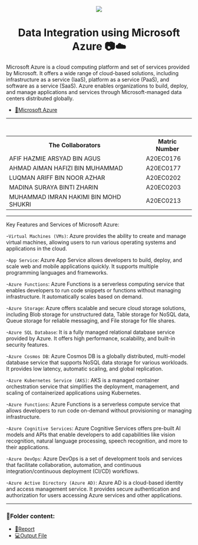 <div  align="center">
<img  src="https://www.saviantconsulting.com/images/blog/10-reasons-why-choose-azure-for-your-enterprise.png">
</div>

<h1 align='center'>Data Integration using Microsoft Azure 📷☁️</h1>

<p>Microsoft Azure is a cloud computing platform and set of services provided by Microsoft. It offers a wide range of cloud-based solutions, including infrastructure as a service (IaaS), platform as a service (PaaS), and software as a service (SaaS). Azure enables organizations to build, deploy, and manage applications and services through Microsoft-managed data centers distributed globally. </p>

* [📄Microsoft Azure](https://portal.azure.com/#home)

---

<br>

<div align='center'>
<table>
  <tr>
   <th>The Collaborators</th>
   <th>Matric Number</th>
  </tr>
  
   <tr>
     <td>AFIF HAZMIE ARSYAD BIN AGUS</td>
     <td>A20EC0176</td>
   </tr>
   
   <tr>
     <td>AHMAD AIMAN HAFIZI BIN MUHAMMAD</td>
     <td>A20EC0177</td>
   </tr>
 
   <tr>
     <td>LUQMAN ARIFF BIN NOOR AZHAR</td>
     <td>A20EC0202</td>
   </tr>
 
   <tr>
     <td>MADINA SURAYA BINTI ZHARIN</td>
     <td>A20EC0203</td>
   </tr>
 
   <tr>
     <td>MUHAMMAD IMRAN HAKIMI BIN MOHD SHUKRI</td>
     <td>A20EC0213</td>
   </tr>
</table>
</div>

---

Key Features and Services of Microsoft Azure:

-`Virtual Machines (VMs)`: Azure provides the ability to create and manage virtual machines, allowing users to run various operating systems and applications in the cloud.

-`App Service`: Azure App Service allows developers to build, deploy, and scale web and mobile applications quickly. It supports multiple programming languages and frameworks.

-`Azure Functions`: Azure Functions is a serverless computing service that enables developers to run code snippets or functions without managing infrastructure. It automatically scales based on demand.

-`Azure Storage`: Azure offers scalable and secure cloud storage solutions, including Blob storage for unstructured data, Table storage for NoSQL data, Queue storage for reliable messaging, and File storage for file shares.

-`Azure SQL Database`: It is a fully managed relational database service provided by Azure. It offers high performance, scalability, and built-in security features.

-`Azure Cosmos DB`: Azure Cosmos DB is a globally distributed, multi-model database service that supports NoSQL data storage for various workloads. It provides low latency, automatic scaling, and global replication.

-`Azure Kubernetes Service (AKS)`: AKS is a managed container orchestration service that simplifies the deployment, management, and scaling of containerized applications using Kubernetes.

-`Azure Functions`: Azure Functions is a serverless compute service that allows developers to run code on-demand without provisioning or managing infrastructure.

-`Azure Cognitive Services`: Azure Cognitive Services offers pre-built AI models and APIs that enable developers to add capabilities like vision recognition, natural language processing, speech recognition, and more to their applications.

-`Azure DevOps`: Azure DevOps is a set of development tools and services that facilitate collaboration, automation, and continuous integration/continuous deployment (CI/CD) workflows.

-`Azure Active Directory (Azure AD)`: Azure AD is a cloud-based identity and access management service. It provides secure authentication and authorization for users accessing Azure services and other applications.

---


### 📂Folder content:

* [📖Report](https://github.com/drshahizan/special-topic-data-engineering/blob/main/assignment/data-integration/submission/Noctua/report.md)
* [💻Output File]()
